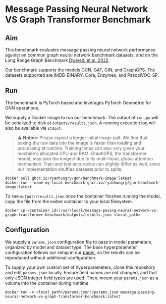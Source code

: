 # Message Passing Neural Network VS Graph Transformer Benchmark
## Aim
This benchmark evaluates message passing neural network performance against on common graph neural network benchmark datasets, and on the Long Range Graph Benchmark [Dwivedi et al. 2022](https://arxiv.org/abs/2206.08164).

Our benchmark supports the models GCN, GAT, GIN, and GraphGPS. The datasets supported are IMDB-BINARY, Cora, Enzymes, and PascalVOC-SP.

## Run
The benchmark is PyTorch based and leverages PyTorch Geometric for GNN operations.

We supply a Docker image to run our benchmark. The output of `run.py` will be serialized to disk at `outputs/results.json`. A running execution log will also be available via `stdout`.

> **⚠️ Notice:** Please expect a longer initial image pull. We find that baking the raw data into the image is faster than loading and processing at runtime. Training times can also vary given your machine's allocated CPU and RAM. GraphGPS, the transformer model, may take the longest due to its multi-head, global attention mechanism. Train and test accuracies can slightly differ as well, since our implementation shuffles datasets prior to splits.

```
docker pull ghcr.io/ryanhungry/gnn-benchmark-image:latest
docker run --name my-local-benchmark ghcr.io/ryanhungry/gnn-benchmark-image:latest
```

To see `outputs/results.json` once the container finishes running the model, copy the file from the exited container to your local filesystem.

```
docker cp <container_id>:/usr/local/message-pasing-neural-network-vs-graph-transformer-benchmark/outputs/results.json <local_path>
```

## Configuration
We supply a `params.json` configuration file to pass in model parameters, organized by model and dataset type. The base hyperparameter configuration follows our setup in our [paper](https://production-gradescope-uploads.s3-us-west-2.amazonaws.com/uploads/pdf_attachment/file/183055548/DSC_Capstone_Project_1.pdf?X-Amz-Algorithm=AWS4-HMAC-SHA256&X-Amz-Credential=ASIAV45MPIOWYLR224KG%2F20241205%2Fus-west-2%2Fs3%2Faws4_request&X-Amz-Date=20241205T021152Z&X-Amz-Expires=10800&X-Amz-Security-Token=IQoJb3JpZ2luX2VjEFEaCXVzLXdlc3QtMiJGMEQCIBSPGKqYYP0VW6a2K6qLDpY%2Bjm8dvNR3fvO0if%2FL%2Bx%2FEAiABJQknqf84OTPuvGZmdlnhnYVY%2Fk0Bs6erkZD9OZQcrCrDBQj6%2F%2F%2F%2F%2F%2F%2F%2F%2F%2F8BEAAaDDQwNTY5OTI0OTA2OSIMVFaM61%2FEYCde7tXsKpcFv5aNA%2ByOIzNXU%2Fjes52wHat8BvGvq9B3ausW%2FIzhiqX1ZmbQl27QKVAhWGhl55q%2BpDgrP7juukCy%2Bml6vKxLco8wKtDNUb3en%2B1vZQTb7BL5vd0WpbmNzkf3Hmhak1Ds0AER3vmE%2BZGpEQV%2F9GI1YzYv3RXOBgCQ5wkHkMHqCiG8flVV%2BRq1WiLAz9222zu40HOCaN1SSWz3l4TkITP90pRz7WBUPgxAbeqvGbkFG6R5SVqphr6wO4uI81QtNvZMDghiCxeqwo6dGwkBI6J%2BJWPnAeeg6deQ6aC7dZD2u46ZZthPRewlo1l7CCDjNEjSjUex2BkXTj70qSXgsDh0eFi47i40NtnoDPZw8Vb7SK1PHVC9ENKF0wIEeRNv0EBSzn6jIoR9dgx8BSzwA19Ih4pTQ7Q6V3fV%2FzXXSePhYB25Ce%2FJHc1MqpzLZFtmaMYudOiJLAW%2B9LnAfiutLfrvzX54GZxD5mWaZB8nbDGgbn4eXeaejuBsyWSFtpPW895%2FF98Q%2BTT2kvpYkKwx9tSknCOa1thwCHDLxVI1EKXTEJWWzWpX4TbKAkmvyZzILxoEcE9Pk9GlAAbmVHobr2ijXWgnhNdKyC4tX7wA1YQFf9qROKA0Tcbx7PueDMxx65rmQJv1FtFFaklOsytRm5zXF0Xn6Rfo5x%2BXgYw3ztRilp6L6zbLTEW2ZYAr9DKHJqV33nXTuOmV9sVpizy1gTXuT8GAddx6AoTogViSx1fhUtzJR0I9uVnrNq4Xfkhfd3uaJbo3MYcMIcbdQqOgU1zbvCqsNiuQynlrkgNToWSpClYfQqB07I0Jc5lPNM6%2FktIPHEKpN2KrMKTCIK8Bh8MhF0HqVOkB2rY0VxUcjloGtvjOObIqHcWfMOH2w7oGOrIBIvv7Fo1QS%2F%2FdqQe60mQSkJcLQuHIJOVNi%2BmEz%2F%2FWefs8CdwHG%2F%2Fellh6CBuDYEskK2GL%2F1Se8txffRCNYczdc5LxMWyc0bTD%2BqtgAXw14tjnfX5h%2BH2aNZ8DjAjzsChJu%2FOXfPJbqU7KtIbGzkBqnkWkzUSyYraDGbXojzohaeyZPKS0Yz%2F%2BdrIuxrvZvg7g%2B4t%2BoGeQeovXvpjh3JROzvXYH5SjUMc%2FMQXSA5v99wfzEg%3D%3D&X-Amz-SignedHeaders=host&X-Amz-Signature=3323e2ed790c5abafcd8ea0015d480ef1cbb5cfa1cadf4947b678f183966fe75), so the results can be reproduced without additional configuration.

To supply your own custom set of hyperparameters, clone this repository and edit `params.json` locally. Ensure field names are not changed, and that only JSON integer field types are used. Then, mount your `params.json` as a volume into the container during runtime.

```
docker run -v <local_path>/params.json:/params.json message-passing-neural-network-vs-graph-transformer-benchmark:latest
```

